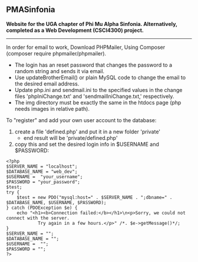 ## PMASinfonia
__Website for the UGA chapter of Phi Mu Alpha Sinfonia. Alternatively, completed as a Web Development (CSCI4300) project.__

---------------------------------

In order for email to work, Download PHPMailer, Using Composer (composer require phpmailer/phpmailer).
 - The login has an reset password that changes the password to a random string and sends it via email.
 - Use updateBrotherEmail() or plain MySQL code to change the email to the desired email address.
 - Update php.ini and sendmail.ini to the specified values in the change files 'phpIniChange.txt' and 'sendmailIniChange.txt,' respectively.
 - The img directory must be exactly the same in the htdocs page (php needs images in relative path).

To "register" and add your own user account to the database:
1. create a file 'defined.php' and put it in a new folder 'private'
    - end result will be 'private/defined.php'
2. copy this and set the desired login info in $USERNAME and $PASSWORD:
```
<?php
$SERVER_NAME = "localhost";
$DATABASE_NAME = "web_dev";
$USERNAME =  "your_username";
$PASSWORD = "your_password";
$test;
try {
    $test = new PDO("mysql:host=" . $SERVER_NAME . ";dbname=" . $DATABASE_NAME, $USERNAME, $PASSWORD);
} catch (PDOException $e) {
    echo "<h1><b>Connection failed:</b></h1>\n<p>Sorry, we could not connect with the server.
            Try again in a few hours.</p>" /*. $e->getMessage()*/;
}
$SERVER_NAME = "";
$DATABASE_NAME = "";
$USERNAME =  "";
$PASSWORD = "";
?>
```
